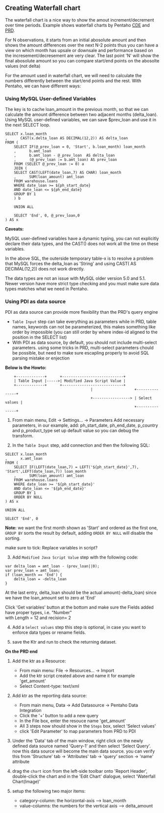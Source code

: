 ## Creating Waterfall chart ##

The waterfall chart is a nice way to show the amout increment/decrement over time periods.
Example shows waterfall charts by Pentaho [CDE](https://github.com/jiaxicheng/pentaho/blob/master/images/pentaho_waterfall-cde.jpg) and [PRD](https://github.com/jiaxicheng/pentaho/blob/master/images/pentaho_waterfall-prd.jpg). 

For N observations, it starts from an initial abosolute amount and then shows the amount differences over 
the next N-2 points thus you can have a view on which month has upsale or downsale and performance
based on the incresement/decresement are very clear. The last point 'N' will show the final abosolute amount
so you can compare start/end points on the abosolte values (not delta)

For the amount used in waterfall chart, we will need to calculate the numbers differently
between the start/end points and the rest. With Pentaho, we can have different ways:

### Using MySQL User-defined Variables ###
The key is to cache loan_amount in the previous month, so that we can
calculate the amount difference between two adjacent months (delta_loan).
Using MySQL user-defined variables, we can save $prev_loan and use it
in the next SELECT loop.

```
SELECT x.loan_month
,      CAST(x.delta_loan AS DECIMAL(12,2)) AS delta_loan
FROM (
    SELECT IF(@_prev_loan = 0, 'Start', b.loan_month) loan_month
    ,      b.amt_loan
    ,      b.amt_loan - @_prev_loan  AS delta_loan
    ,      (@_prev_loan := b.amt_loan) AS prev_loan
    FROM (SELECT @_prev_loan := 0) a 
    JOIN ( 
	SELECT CAST(LEFT(date_loan,7) AS CHAR) loan_month
	,      SUM(loan_amount) amt_loan
	FROM warehouse.loans
	WHERE date_loan >= ${ph_start_date}
	AND date_loan <= ${ph_end_date}
	GROUP BY 1
    ) b

    UNION ALL

    SELECT 'End', 0, @_prev_loan,0
) AS x
```
**Caveats:**

MySQL user-defined variables have a dynamic typing, you can not explicitly declare their data types, 
and the CAST() does not work all the time on these variables.

In the above SQL, the outerside temporary table-x is to resolve a problem that 
MySQL forces the delta_loan as 'String' and using CAST( AS DECIMAL(12,2)) 
does not work directly.

The data types are not an issue with MySQL older version 5.0 and 5.1.  Newer
version have more strict type checking and you must make sure data types
matches what we need in Pentaho.

### Using PDI as data source ###

PDI as data source can provide more flexibility than the PRD's query engine
+ `Table Input` step can take everything as parameters while in PRD, table
  names, keywords can not be parameterized, this makes something like order
  by <col-name> impossible (you can still order by <index-id> where index-id 
  aligned to the position in the SELECT list)
+ With PDI as data source, by default, you should not include multi-select parameters.
  using some tricks in PRD, multi-select parameters chould be possible, but need
  to make sure escapling properly to avoid SQL parsing mistake or enjection

**Below is the Howto:**
```
    +-------------+      +----------------------------+
    | Table Input |----->| Modified Java Script Value | 
    +-------------+      +----------------------------+
                                       |                   +---------------+
                                       +-----------------> | Select values |
                                                           +---------------+
```
1. From main menu, Edit -> Settings... -> Parameters
   Add necessary parameters, in our example, add: ph_start_date, ph_end_date, p_country and p_product_type
   set up default value so you can debug the transform.

2. In the `Table Input` step, add connection and then the following SQL:
```
SELECT x.loan_month
,      x.amt_loan
FROM (
    SELECT IF(LEFT(date_loan,7) = LEFT('${ph_start_date}',7), 'Start',LEFT(date_loan,7)) loan_month
    ,      SUM(loan_amount) amt_loan
    FROM warehouse.loans
    WHERE date_loan >= '${ph_start_date}'
    AND date_loan <= '${ph_end_date}'
    GROUP BY 1
    ORDER BY NULL
) AS x

UNION ALL

SELECT 'End', 0 
```
**Note:** we want the first month shown as 'Start' and ordered as the first one, `GROUP BY` sorts
the result by default, adding `ORDER BY NULL` will disable the sorting.

make sure to tick: Replace variables in script?

3. Add `Modified Java Script Value` step with the following code:

```
var delta_loan = amt_loan - (prev_loan||0);
var prev_loan = amt_loan;
if (loan_month == 'End') {
    delta_loan = -delta_loan
}
```
At the last entry, delta_loan should be the actual amount(-delta_loan) since we
have the loan_amount set to zero at 'End'

Click 'Get variables' button at the bottom and make sure the Fields added have proper types, i.e. "Number"  
with Length = 12 and recision= 2

4. Add a `Select values` step
this step is optional, in case you want to enforce data types or rename fields.

5. save the Ktr and run to check the returning dataset.

**On the PRD end**

1. Add the ktr as a Resource:
   + From main menu: File -> Resources... -> Import 
   + Add the ktr script created above and name it for example 'get_amount'
   + Select Content-type: text/xml

2. Add ktr as the reporting data source:
   + From main menu, Data -> Add Datasource -> Pentaho Data Integration
   + Click the '+' button to add a new query
   + In the File box, enter the resouce name 'get_amount'
   + All 3 steps now should show in the `Steps` box, select 'Select values'
   + click 'Edit Parameter' to map parameters from PRD to PDI

3. Under the 'Data' tab of the main window, right click on the newly defined data source
   named 'Query-1' and then select 'Select Query'. now this data source will become the main
   data source. you can verify this from 'Structure' tab -> 'Attributes' tab -> 'query' section -> 'name' attribute
4. drag the `chart` icon from the left-side toolbar onto 'Report Header', double-click 
   the chart and in the 'Edit Chart' dialogue, select 'Waterfall Chart(Image)'
5. setup the following two major items:
   + category-column: the horizontal-axis --> loan_month
   + value-columns: the numbers for the vertical axis --> delta_amount
